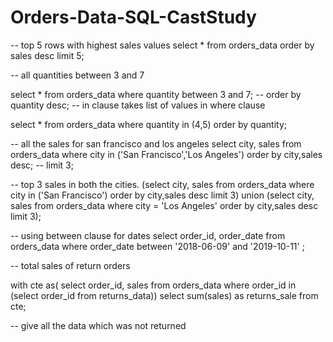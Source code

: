 # Orders-Data-SQL-CastStudy

-- top 5 rows with highest sales values
select * from orders_data
order by sales desc
limit 5; 	

-- all quantities between 3 and 7

select * from orders_data 
where quantity between 3 and 7;
-- order by quantity desc;
-- in clause takes list of values in where clause

select * from orders_data
where quantity in (4,5)
order by quantity;

-- all the sales for san francisco and los angeles
select city, sales
from orders_data
where city in ('San Francisco','Los Angeles')
order by city,sales desc;
-- limit 3;

-- top 3 sales in both the cities. 
(select city, sales from orders_data
where city in ('San Francisco')
order by city,sales desc
limit 3)
union
(select city, sales from orders_data
where city = 'Los Angeles'
order by city,sales desc
limit 3);

-- using between clause for dates
select order_id, order_date from orders_data
where order_date between '2018-06-09' and '2019-10-11' ; 

-- total sales of return orders 

with cte as(
select order_id, sales from orders_data where order_id in (select order_id from returns_data))
select sum(sales) as returns_sale from cte;

-- give all the data which was not returned
